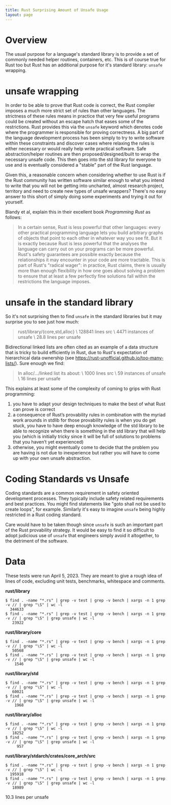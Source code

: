 ```yaml
---
title: Rust Surprising Amount of Unsafe Usage
layout: page
---
```


# Overview

The usual purpose for a language's standard library is to provide a set of commonly needed helper routines, containers, etc. This is of course true for Rust too but Rust has an additional purpose for it's standard library: `unsafe` wrapping.

# unsafe wrapping

In order to be able to prove that Rust code is correct, the Rust compiler imposes a much more strict set of rules than other languages. The strictness of these rules means in practice that very few useful programs could be created without an escape hatch that eases some of the restrictions. Rust provides this via the `unsafe` keyword which denotes code where the programmer is responsible for proving correctness. A big part of the language development process has been simply to try to write software within these constraints and discover cases where relaxing the rules is either necessary or would really help write practical software. Safe abstraction/helper routines are then proposed/designed/built to wrap the necessary unsafe code. This then goes into the std library for everyone to use and is eventually considered a "stable" part of the Rust language.

Given this, a reasonable concern when considering whether to use Rust is if the Rust community has written software similar enough to what you intend to write that you will not be getting into uncharted, almost research project, territory and need to create new types of unsafe wrappers? There's no easy answer to this short of simply doing some experiments and trying it out for yourself.

Blandy et al, explain this in their excellent book *Programming Rust* as follows: 

>In a certain sense, Rust is less powerful that other languages: every other practical programming language lets you build arbitrary graphs of objects that point to each other in whatever way you see fit. But it is exactly because Rust is less powerful that the analyses the language can carry out on your programs can be more powerful. Rust's safety guarantees are possible exactly because the relationships it may encounter in your code are more tractable. This is part of Rust's "radical wager": in practice, Rust claims, there is usually more than enough flexibility in how one goes about solving a problem to ensure that at least a few perfectly fine solutions fall within the restrictions the language imposes.

# unsafe in the standard library

So it's not surprising then to find `unsafe` in the standard libraries but it may surprise you to see just how much:

> rust/library/{core,std,alloc} \\
> 128841 lines src \\
> 4471 instances of unsafe \\
> 28.8 lines per unsafe

Bidirectional linked lists are often cited as an example of a data structure that is tricky to build efficiently in Rust, due to Rust's expectation of hierarchical data ownership (see https://rust-unofficial.github.io/too-many-lists/). Sure enough we find:

> In alloc/.../linked list its about: \\
> 1000 lines src \\
> 59 instances of unsafe \\
> 16 lines per unsafe

This explains at least some of the complexity of coming to grips with Rust programming:
  1. you have to adapt your design techniques to make the best of what Rust can prove is correct
  2. a consequence of Rust’s provability rules in combination with the myriad work arounds in stdlib for those provability rules is when you do get stuck, you have to have deep enough knowledge of the std library to be able to recognize when there is something in the std library that will help you (which is initially tricky since it will be full of solutions to problems that you haven’t yet experienced)
  3. otherwise, you might eventually come to decide that the problem you are having is not due to inexperience but rather you will have to come up with your own unsafe abstraction.

# Coding Standards vs Unsafe

Coding standards are a common requirement in safety oriented development processes. They typically include safety related requirements and best practices. You might find statements like "goto shall not be used to create loops", for example. Similarly it's easy to imagine `unsafe` being highly restricted in a Rust coding standard.

Care would have to be taken though since `unsafe` is such an important part of the Rust provability strategy. It would be easy to find it so difficult to adopt judicious use of `unsafe` that engineers simply avoid it altogether, to the detriment of the software.

# Data

These tests were run April 5, 2023. They are meant to give a rough idea of lines of code, excluding unit tests, benchmarks, whitespace and comments.

**rust/library**
```
$ find . -name "*.rs" | grep -v test | grep -v bench | xargs -n 1 grep -v // | grep "\S" | wc -l
  344633
$ find . -name "*.rs" | grep -v test | grep -v bench | xargs -n 1 grep -v // | grep "\S" | grep unsafe | wc -l
   23922
```

**rust/library/core**
```
$ find . -name "*.rs" | grep -v test | grep -v bench | xargs -n 1 grep -v // | grep "\S" | wc -l
   50568
$ find . -name "*.rs" | grep -v test | grep -v bench | xargs -n 1 grep -v // | grep "\S" | grep unsafe | wc -l
    1546
```

**rust/library/std**
```
$ find . -name "*.rs" | grep -v test | grep -v bench | xargs -n 1 grep -v // | grep "\S" | wc -l
   60021
$ find . -name "*.rs" | grep -v test | grep -v bench | xargs -n 1 grep -v // | grep "\S" | grep unsafe | wc -l
    1968
```

**rust/library/alloc**
```
$ find . -name "*.rs" | grep -v test | grep -v bench | xargs -n 1 grep -v // | grep "\S" | wc -l
   18252
$ find . -name "*.rs" | grep -v test | grep -v bench | xargs -n 1 grep -v // | grep "\S" | grep unsafe | wc -l
     957
```
**rust/library/stdarch/crates/core_arch/src**
```
$ find . -name "*.rs" | grep -v test | grep -v bench | xargs -n 1 grep -v // | grep "\S" | wc -l
  195918
$ find . -name "*.rs" | grep -v test | grep -v bench | xargs -n 1 grep -v // | grep "\S" | grep unsafe | wc -l
   18989
```
10.3 lines per unsafe
